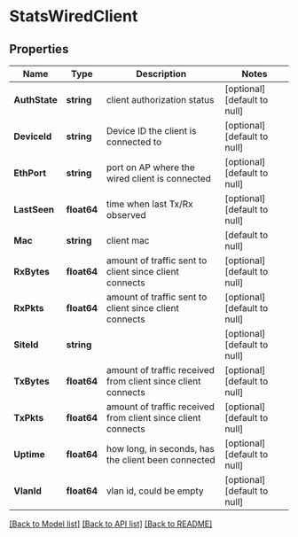 # StatsWiredClient

## Properties
Name | Type | Description | Notes
------------ | ------------- | ------------- | -------------
**AuthState** | **string** | client authorization status | [optional] [default to null]
**DeviceId** | **string** | Device ID the client is connected to | [optional] [default to null]
**EthPort** | **string** | port on AP where the wired client is connected | [optional] [default to null]
**LastSeen** | **float64** | time when last Tx/Rx observed | [optional] [default to null]
**Mac** | **string** | client mac | [default to null]
**RxBytes** | **float64** | amount of traffic sent to client since client connects | [optional] [default to null]
**RxPkts** | **float64** | amount of traffic sent to client since client connects | [optional] [default to null]
**SiteId** | **string** |  | [optional] [default to null]
**TxBytes** | **float64** | amount of traffic received from client since client connects | [optional] [default to null]
**TxPkts** | **float64** | amount of traffic received from client since client connects | [optional] [default to null]
**Uptime** | **float64** | how long, in seconds, has the client been connected | [optional] [default to null]
**VlanId** | **float64** | vlan id, could be empty | [optional] [default to null]

[[Back to Model list]](../README.md#documentation-for-models) [[Back to API list]](../README.md#documentation-for-api-endpoints) [[Back to README]](../README.md)

